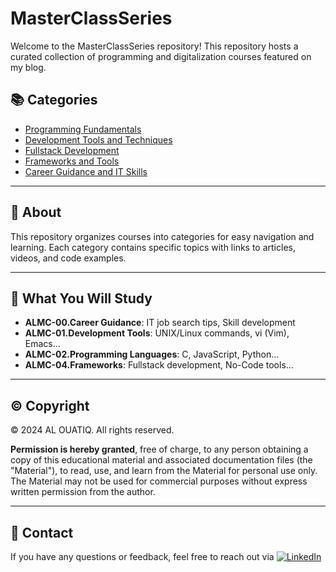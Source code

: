 # MasterClassSeries

Welcome to the MasterClassSeries repository! This repository hosts a curated collection of programming and digitalization courses featured on my blog.

## 📚 Categories

- [Programming Fundamentals](./ProgrammingFundamentals/README.md)
- [Development Tools and Techniques](./DevelopmentTools/README.md)
- [Fullstack Development](./FullstackDevelopment/README.md)
- [Frameworks and Tools](./FrameworksTools/README.md)
- [Career Guidance and IT Skills](./CareerGuidance/README.md)

---

## 🌟 About

This repository organizes courses into categories for easy navigation and learning. Each category contains specific topics with links to articles, videos, and code examples.

---

## 📖 What You Will Study

- **ALMC-00.Career Guidance**: IT job search tips, Skill development
- **ALMC-01.Development Tools**: UNIX/Linux commands, vi (Vim), Emacs...
- **ALMC-02.Programming Languages**: C, JavaScript, Python...
- **ALMC-04.Frameworks**: Fullstack development, No-Code tools...
---

## ©️ Copyright

©️ 2024 AL OUATIQ. All rights reserved.

**Permission is hereby granted**, free of charge, to any person obtaining a copy of this educational material and associated documentation files (the "Material"), to read, use, and learn from the Material for personal use only. The Material may not be used for commercial purposes without express written permission from the author.

---

## 📧 Contact

If you have any questions or feedback, feel free to reach out via [![LinkedIn](https://img.shields.io/badge/LinkedIn-0077B5?style=for-the-badge&logo=linkedin&logoColor=white)](https://linkedin.com/in/alouatiq)